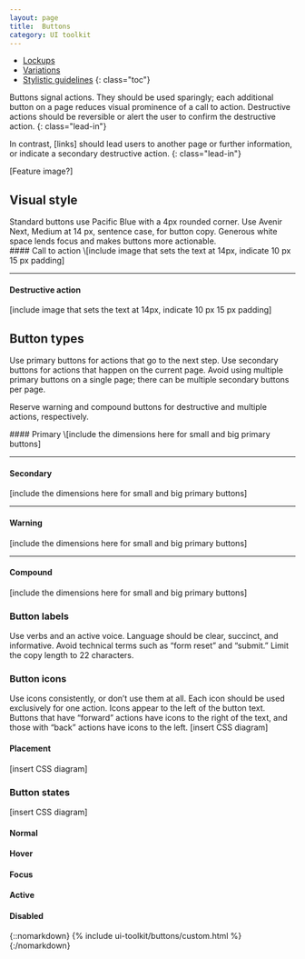 ```yaml
---
layout: page
title:  Buttons
category: UI toolkit
---
```


- [Lockups](#lockups)
- [Variations](#variations)
- [Stylistic guidelines](#stylistic-guidelines)
{: class="toc"}

<div class="content-67 content-first">

Buttons signal actions. They should be used sparingly; each additional button on a page reduces visual prominence of a call to action. Destructive actions should be reversible or alert the user to confirm the destructive action. 
{: class="lead-in"}

In contrast, [links] should lead users to another page or further information, or indicate a secondary destructive action.
{: class="lead-in"}

</div>

<div class="content-33 content-last">
	
[Feature image?]

</div>

## Visual style

<div class="content-33 content-first">
Standard buttons use Pacific Blue with a 4px rounded corner. Use Avenir Next, Medium at 14 px, sentence case, for button copy. Generous white space lends focus and makes buttons more actionable.
</div>

<div class="content-67 content-last">
#### Call to action
\[include image that sets the text at 14px, indicate 10 px 15 px padding]

---

#### Destructive action
\[include image that sets the text at 14px, indicate 10 px 15 px padding]
</div>

## Button types

<div class="content-33 content-first">
Use primary buttons for actions that go to the next step. Use secondary buttons for actions that happen on the current page. Avoid using multiple primary buttons on a single page; there can be multiple secondary buttons per page.

Reserve warning and compound buttons for destructive and multiple actions, respectively. 
</div>

<div class="content-67 content-last">
#### Primary
\[include the dimensions here for small and big primary buttons]

---

#### Secondary
\[include the dimensions here for small and big primary buttons]

---

#### Warning
\[include the dimensions here for small and big primary buttons]

---

#### Compound
\[include the dimensions here for small and big primary buttons]
</div>

### Button labels
Use verbs and an active voice. Language should be clear, succinct, and informative. Avoid technical terms such as “form reset” and “submit.” Limit the copy length to 22 characters.

### Button icons
Use icons consistently, or don’t use them at all. Each icon should be used exclusively for one action. Icons appear to the left of the button text. Buttons that have “forward” actions have icons to the right of the text, and those with “back” actions have icons to the left.
\[insert CSS diagram]

#### Placement
\[insert CSS diagram]

### Button states
\[insert CSS diagram]

#### Normal

#### Hover

#### Focus

#### Active

#### Disabled

{::nomarkdown}
{% include ui-toolkit/buttons/custom.html %}
{:/nomarkdown}
